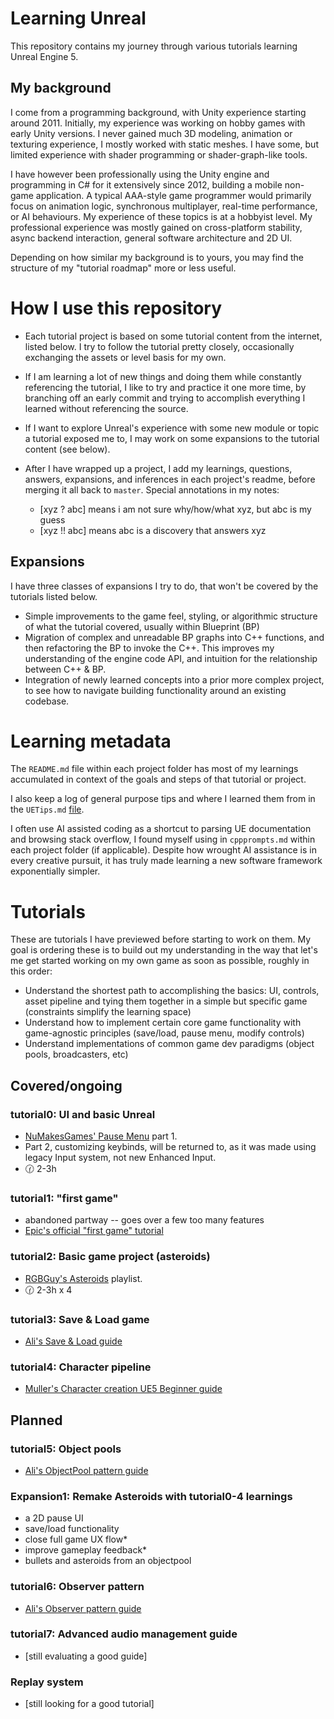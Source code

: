# Learning Unreal

This repository contains my journey through various tutorials learning Unreal Engine 5. 

## My background
I come from a programming background, with Unity experience starting around 2011. Initially, my experience was working on hobby games with early Unity versions. I never gained much 3D modeling, animation or texturing experience, I mostly worked with static meshes. I have some, but limited experience with shader programming or shader-graph-like tools.

I have however been professionally using the Unity engine and programming in C# for it extensively since 2012, building a mobile non-game application. A typical AAA-style game programmer would primarily focus on animation logic, synchronous multiplayer, real-time performance, or AI behaviours. My experience of these topics is at a hobbyist level. My professional experience was mostly gained on cross-platform stability, async backend interaction, general software architecture and 2D UI.

Depending on how similar my background is to yours, you may find the structure of my "tutorial roadmap" more or less useful.

# How I use this repository

- Each tutorial project is based on some tutorial content from the internet, listed below. I try to follow the tutorial pretty closely, occasionally exchanging the assets or level basis for my own.

- If I am learning a lot of new things and doing them while constantly referencing the tutorial, I like to try and practice it one more time, by branching off an early commit and trying to accomplish everything I learned without referencing the source.

- If I want to explore Unreal's experience with some new module or topic a tutorial exposed me to, I may work on some expansions to the tutorial content (see below).

- After I have wrapped up a project, I add my learnings, questions, answers, expansions, and inferences in each project's readme, before merging it all back to `master`. Special annotations in my notes:
    - [xyz ? abc] means i am not sure why/how/what xyz, but abc is my guess
    - [xyz !! abc] means abc is a discovery that answers xyz

## Expansions

I have three classes of expansions I try to do, that won't be covered by the tutorials listed below.

- Simple improvements to the game feel, styling, or algorithmic structure of what the tutorial covered, usually within Blueprint (BP)
- Migration of complex and unreadable BP graphs into C++ functions, and then refactoring the BP to invoke the C++. This improves my understanding of the engine code API, and intuition for the relationship between C++ & BP.
- Integration of newly learned concepts into a prior more complex project, to see how to navigate building functionality around an existing codebase.

# Learning metadata
The `README.md` file within each project folder has most of my learnings accumulated in context of the goals and steps of that tutorial or project.

I also keep a log of general purpose tips and where I learned them from in the `UETips.md` [file](./UETips.md).

I often use AI assisted coding as a shortcut to parsing UE documentation and browsing stack overflow, I found myself using in `cppprompts.md` within each project folder (if applicable). Despite how wrought AI assistance is in every creative pursuit, it has truly made learning a new software framework exponentially simpler.

# Tutorials

These are tutorials I have previewed before starting to work on them. My goal is ordering these is to build out my understanding in the way that let's me get started working on my own game as soon as possible, roughly in this order:

- Understand the shortest path to accomplishing the basics: UI, controls, asset pipeline and tying them together in a simple but specific game (constraints simplify the learning space)
- Understand how to implement certain core game functionality with game-agnostic principles (save/load, pause menu, modify controls)
- Understand implementations of common game dev paradigms (object pools, broadcasters, etc)


## Covered/ongoing
### tutorial0: UI and basic Unreal
- [NuMakesGames' Pause Menu](https://www.youtube.com/watch?v=hBGVwOsezi0) part 1. 
- Part 2, customizing keybinds, will be returned to, as it was made using legacy Input system, not new Enhanced Input.
- 🕜 2-3h

### tutorial1: "first game" <abandoned>
- abandoned partway -- goes over a few too many features
- [Epic's official "first game" tutorial](https://dev.epicgames.com/community/learning/tutorials/e2V/your-first-game-in-unreal-engine-5)

### tutorial2: Basic game project (asteroids)
- [RGBGuy's Asteroids](https://www.youtube.com/watch?v=vRA9DKV-fd4&list=PLSPtS15mOXMfB488RbiM6QK3CUKut0gZ2) playlist.
- 🕜 2-3h x 4

### tutorial3: Save & Load game
- [Ali's Save & Load guide](https://www.youtube.com/watch?v=H6rqJbwjRIk)

### tutorial4: Character pipeline
- [Muller's Character creation UE5 Beginner guide](https://www.youtube.com/watch?v=Z0FCeXkCW4k)

## Planned
### tutorial5: Object pools
- [Ali's ObjectPool pattern guide](https://www.youtube.com/watch?v=f797l7YTcgc)

### Expansion1: Remake Asteroids with tutorial0-4 learnings
- a 2D pause UI
- save/load functionality
- close full game UX flow*
- improve gameplay feedback*
- bullets and asteroids from an objectpool

### tutorial6: Observer pattern
- [Ali's Observer pattern guide](https://www.youtube.com/watch?v=YFtLd-bKl-U)

### tutorial7: Advanced audio management guide
- [still evaluating a good guide]

### Replay system
- [still looking for a good tutorial]

